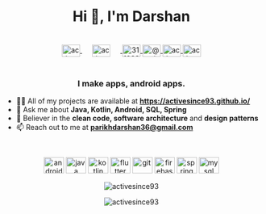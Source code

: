 <h1 align="center">Hi  👋, I'm Darshan</h1>
<p align="center">
	<a href="https://linkedin.com/in/activesince93" target="blank">
		<img align="center" src="https://cdn.jsdelivr.net/npm/simple-icons@3.0.1/icons/linkedin.svg" alt="activesince93" height="24" width="36" />
	</a>
	<a href="https://twitter.com/activesince93" target="blank">
		<img align="center" src="https://cdn.jsdelivr.net/npm/simple-icons@3.0.1/icons/twitter.svg" alt="activesince93" height="24" width="36" style="padding: 20px"/>
	</a>
	<a href="https://stackoverflow.com/users/3110234" target="blank">
		<img align="center" src="https://cdn.jsdelivr.net/npm/simple-icons@3.0.1/icons/stackoverflow.svg" alt="3110234" height="24" width="36" />
	</a>
	<a href="https://medium.com/@activesince93" target="blank">
		<img align="center" src="https://cdn.jsdelivr.net/npm/simple-icons@3.0.1/icons/medium.svg" alt="@activesince93" height="24" width="36" />
	</a>
		<a href="https://fb.com/activesince93" target="blank">
		<img align="center" src="https://cdn.jsdelivr.net/npm/simple-icons@3.0.1/icons/facebook.svg" alt="activesince93" height="24" width="36" />
	</a>
	<a href="https://instagram.com/activesince93" target="blank">
		<img align="center" src="https://cdn.jsdelivr.net/npm/simple-icons@3.0.1/icons/instagram.svg" alt="activesince93" height="24" width="36" />
	</a>
</p>

<h3 align="center">I make apps, android apps.</h3>
<p align="center">
	<ul>
		<li>👨‍💻 All of my projects are available at <b><a href="https://activesince93.github.io/">https://activesince93.github.io/</a></b></li>
		<li>💬 Ask me about <b>Java, Kotlin, Android, SQL, Spring</b></li>
		<li>📜 Believer in the <b>clean code, software architecture</b> and <b>design patterns</b></li>
		<li>📫 Reach out to me at <b><a href="mailto:parikhdarshan36@gmail.com">parikhdarshan36@gmail.com</a></b></li>
	</ul>
</p>
<br>
<p align="center">
	<img src="https://devicons.github.io/devicon/devicon.git/icons/android/android-original.svg" alt="android" width="40" height="32"/>
	<img src="https://devicons.github.io/devicon/devicon.git/icons/java/java-original-wordmark.svg" alt="java" width="40" height="32"/>
	<img src="https://www.vectorlogo.zone/logos/kotlinlang/kotlinlang-icon.svg" alt="kotlin" width="40" height="32"/>
	<img src="https://www.vectorlogo.zone/logos/flutterio/flutterio-icon.svg" alt="flutter" width="40" height="32"/>
	<img src="https://www.vectorlogo.zone/logos/git-scm/git-scm-icon.svg" alt="git" width="40" height="32"/>
	<img src="https://www.vectorlogo.zone/logos/firebase/firebase-icon.svg" alt="firebase" width="40" height="32"/>
	<img src="https://www.vectorlogo.zone/logos/springio/springio-icon.svg" alt="spring" width="40" height="32"/>
	<img src="https://devicons.github.io/devicon/devicon.git/icons/mysql/mysql-original-wordmark.svg" alt="mysql" width="40" height="32"/>
</p>

<p align="center">
	<img align="center" src=https://github-readme-stats.vercel.app/api?username=activesince93&title_color=808080&text_color=000&show_icons=true&icon_color=000" alt="activesince93"/>
</p>

<p align="center">
	<img src="https://komarev.com/ghpvc/?username=activesince93" alt="activesince93"/>
</p>
